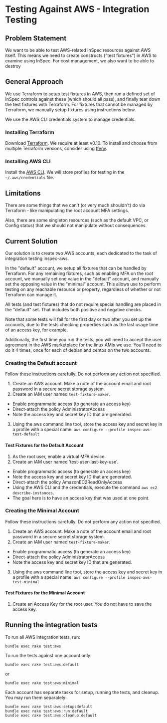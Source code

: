 # Testing Against AWS - Integration Testing

## Problem Statement

We want to be able to test AWS-related InSpec resources against AWS itself.  This means we need to create constructs ("test fixtures") in AWS to examine using InSpec.  For cost management, we also want to be able to destroy 

## General Approach

We use Terraform to setup test fixtures in AWS, then run a defined set of InSpec controls against these (which should all pass), and finally tear down the test fixtures with Terraform.  For fixtures that cannot be managed by Terraform, we manually setup fixtures using instructions below.

We use the AWS CLI credentials system to manage credentials.


### Installing Terraform

Download [Terraform](https://www.terraform.io/downloads.html).  We require at least v0.10. To install and choose from multiple Terraform versions, consider using [tfenv](https://github.com/kamatama41/tfenv).

### Installing AWS CLI

Install the [AWS CLI](http://docs.aws.amazon.com/cli/latest/userguide/installing.html). We will store profiles for testing in the `~/.aws/credentials` file.

## Limitations

There are some things that we can't (or very much shouldn't) do via Terraform - like manipulating the root account MFA settings.

Also, there are some singleton resources (such as the default VPC, or Config status) that we should not manipulate without consequences.

## Current Solution

Our solution is to create two AWS accounts, each dedicated to the task of integration testing inspec-aws.

In the "default" account, we setup all fixtures that can be handled by Terraform.  For any remaining fixtures,
such as enabling MFA on the root account, we manually set one value in the "default" account, and manually set the opposing value in the "minimal" account.  This allows use to perform testing on any reachable resource or property, regardless of whether or not Terraform can manage it.

All tests (and test fixtures) that do not require special handling are placed in the "default" set.  That includes both positive and negative checks.

Note that some tests will fail for the first day or two after you set up the accounts, due to the tests checking properties such as the last usage time of an access key, for example.  

Additionally, the first time you run the tests, you will need to accept the user agreement in the AWS marketplace for the linux AMIs we use.  You'll need to do it 4 times, once for each of debian and centos on the two accounts.

### Creating the Default account

Follow these instructions carefully.  Do not perform any action not specified.

1. Create an AWS account.  Make a note of the account email and root password in a secure secret storage system.
2. Create an IAM user named `test-fixture-maker`.
  * Enable programmatic access (to generate an access key)
  * Direct-attach the policy AdministratorAccess
  * Note the access key and secret key ID that are generated.
3. Using the aws command line tool, store the access key and secret key in a profile with a special name:
  `aws configure --profile inspec-aws-test-default`

#### Test Fixtures for the Default Account

1. As the root user, enable a virtual MFA device.
2. Create an IAM user named 'test-user-last-key-use'.
  * Enable programmatic access (to generate an access key)
  * Note the access key and secret key ID that are generated.
  * Direct-attach the policy AmazonEC2ReadOnlyAccess
  * Using the AWS CLI and the credentials, execute the command `aws ec2 describe-instances`.
  * The goal here is to have an access key that was used at one point.

### Creating the Minimal Account

Follow these instructions carefully.  Do not perform any action not specified.

1. Create an AWS account.  Make a note of the account email and root password in a secure secret storage system.
2. Create an IAM user named `test-fixture-maker`.
  * Enable programmatic access (to generate an access key)
  * Direct-attach the policy AdministratorAccess
  * Note the access key and secret key ID that are generated.
3. Using the aws command line tool, store the access key and secret key in a profile with a special name:
  `aws configure --profile inspec-aws-test-minimal`

#### Test Fixtures for the Minimal Account

1. Create an Access Key for the root user.  You do not have to save the access key.

## Running the integration tests

To run all AWS integration tests, run:

 ```
 bundle exec rake test:aws
 ```

To run the tests against one account only:

 ```
 bundle exec rake test:aws:default
 ```

 or

 ```
 bundle exec rake test:aws:minimal
 ```

Each account has separate tasks for setup, running the tests, and cleanup.  You may run them separately:

```
bundle exec rake test:aws:setup:default
bundle exec rake test:aws:run:default
bundle exec rake test:aws:cleanup:default
```



